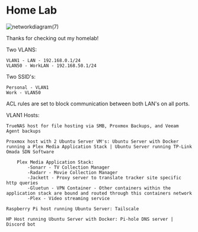 # Home Lab
![networkdiagram(7)](https://user-images.githubusercontent.com/95463866/233758211-da3f989f-9e4d-4f4b-917f-a5fef2e2dd8e.jpg)


Thanks for checking out my homelab! 

Two VLANS:

    VLAN1 - LAN - 192.168.0.1/24
    VLAN50 - WorkLAN - 192.168.50.1/24



Two SSID's:

    Personal - VLAN1
    Work - VLAN50



ACL rules are set to block communication between both LAN's on all ports.

VLAN1 Hosts:

    TrueNAS host for file hosting via SMB, Proxmox Backups, and Veeam Agent backups

    Proxmox host with 2 Ubuntu Server VM's: Ubuntu Server with Docker running a Plex Media Application Stack | Ubuntu Server running TP-Link Omada SDN Software
    
        Plex Media Application Stack:
            -Sonarr - TV Collection Manager
            -Radarr - Movie Collection Manager
            -Jackett - Proxy server to translate tracker site specific http queries
            -Gluetun - VPN Container - Other containers within the application stack are bound and routed through this containers network
            -Plex - Video streaming service
       
    Raspberry Pi host running Ubuntu Server: Tailscale

    HP Host running Ubuntu Server with Docker: Pi-hole DNS server | Discord bot

